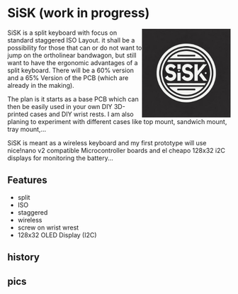 # SiSK (work in progress)
<img align="right" width="200" height="200" src="pics/SISK_logo.jpeg">
SiSK is a split keyboard with focus on standard staggered ISO Layout. it shall be a possibility for those that can or do not want to jump on the ortholinear bandwagon, but still want to have the ergonomic advantages of a split keyboard. There will be a 60% version and a 65% Version of the PCB (which are already in the making). 

The plan is it starts as a base PCB which can then be easily used in your own DIY 3D-printed cases and DIY wrist rests. I am also planing to experiment with different cases like top mount, sandwich mount, tray mount,...

SiSK is meant as a wireless keyboard and my first prototype will use nice!nano v2 compatible Microcontroller boards and el cheapo 128x32 i2C displays for monitoring the battery...

## Features

- split
- ISO
- staggered
- wireless
- screw on wrist wrest
- 128x32 OLED Display (I2C)



## history

## pics


